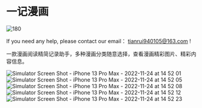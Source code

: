 # 一记漫画

![180](https://user-images.githubusercontent.com/41277034/204076383-4b2aa72d-ee68-49a4-a1d9-a46559a3d022.jpg)


If you need any help, please contact our email： tianrui940105@163.com !

一款漫画阅读精简记录助手，多种漫画分类随意选择，查看漫画精彩图片、精彩内容信息。



![Simulator Screen Shot - iPhone 13 Pro Max - 2022-11-24 at 14 52 01](https://user-images.githubusercontent.com/41277034/204076417-029a1b04-0c70-4fa8-a571-25452c3d38a7.png)
![Simulator Screen Shot - iPhone 13 Pro Max - 2022-11-24 at 14 52 05](https://user-images.githubusercontent.com/41277034/204076418-099d71d1-aee0-4568-b51a-cb41cadb3536.png)
![Simulator Screen Shot - iPhone 13 Pro Max - 2022-11-24 at 14 52 08](https://user-images.githubusercontent.com/41277034/204076421-b97ee61b-ec7a-4b9e-ab65-107372935b57.png)
![Simulator Screen Shot - iPhone 13 Pro Max - 2022-11-24 at 14 52 12](https://user-images.githubusercontent.com/41277034/204076424-91c62ec1-c157-40f4-b206-bd3d1e1b2499.png)
![Simulator Screen Shot - iPhone 13 Pro Max - 2022-11-24 at 14 52 23](https://user-images.githubusercontent.com/41277034/204076427-fe8b92fc-00b5-4c59-a638-e7a6653d3ff0.png)

